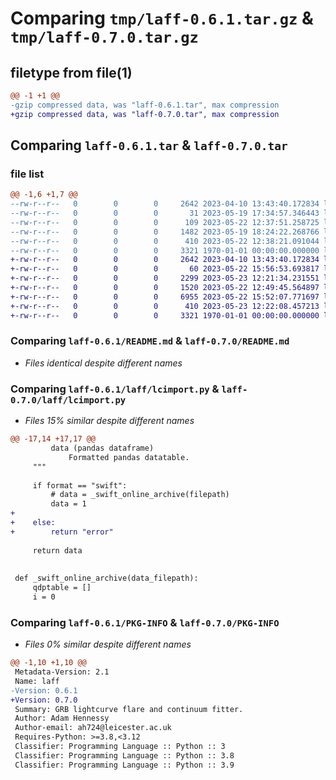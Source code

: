 # Comparing `tmp/laff-0.6.1.tar.gz` & `tmp/laff-0.7.0.tar.gz`

## filetype from file(1)

```diff
@@ -1 +1 @@
-gzip compressed data, was "laff-0.6.1.tar", max compression
+gzip compressed data, was "laff-0.7.0.tar", max compression
```

## Comparing `laff-0.6.1.tar` & `laff-0.7.0.tar`

### file list

```diff
@@ -1,6 +1,7 @@
--rw-r--r--   0        0        0     2642 2023-04-10 13:43:40.172834 laff-0.6.1/README.md
--rw-r--r--   0        0        0       31 2023-05-19 17:34:57.346443 laff-0.6.1/laff/__init__.py
--rw-r--r--   0        0        0      109 2023-05-22 12:37:51.258725 laff-0.6.1/laff/laff.py
--rw-r--r--   0        0        0     1482 2023-05-19 18:24:22.268766 laff-0.6.1/laff/lcimport.py
--rw-r--r--   0        0        0      410 2023-05-22 12:38:21.091044 laff-0.6.1/pyproject.toml
--rw-r--r--   0        0        0     3321 1970-01-01 00:00:00.000000 laff-0.6.1/PKG-INFO
+-rw-r--r--   0        0        0     2642 2023-04-10 13:43:40.172834 laff-0.7.0/README.md
+-rw-r--r--   0        0        0       60 2023-05-22 15:56:53.693817 laff-0.7.0/laff/__init__.py
+-rw-r--r--   0        0        0     2299 2023-05-23 12:21:34.231551 laff-0.7.0/laff/laff.py
+-rw-r--r--   0        0        0     1520 2023-05-22 12:49:45.564897 laff-0.7.0/laff/lcimport.py
+-rw-r--r--   0        0        0     6955 2023-05-22 15:52:07.771697 laff-0.7.0/laff/methods.py
+-rw-r--r--   0        0        0      410 2023-05-23 12:22:08.457213 laff-0.7.0/pyproject.toml
+-rw-r--r--   0        0        0     3321 1970-01-01 00:00:00.000000 laff-0.7.0/PKG-INFO
```

### Comparing `laff-0.6.1/README.md` & `laff-0.7.0/README.md`

 * *Files identical despite different names*

### Comparing `laff-0.6.1/laff/lcimport.py` & `laff-0.7.0/laff/lcimport.py`

 * *Files 15% similar despite different names*

```diff
@@ -17,14 +17,17 @@
         data (pandas dataframe)
             Formatted pandas datatable.
     """
 
     if format == "swift":
         # data = _swift_online_archive(filepath)
         data = 1
+    
+    else:
+        return "error"
         
     return data
 
 
 def _swift_online_archive(data_filepath):
     qdptable = []
     i = 0
```

### Comparing `laff-0.6.1/PKG-INFO` & `laff-0.7.0/PKG-INFO`

 * *Files 0% similar despite different names*

```diff
@@ -1,10 +1,10 @@
 Metadata-Version: 2.1
 Name: laff
-Version: 0.6.1
+Version: 0.7.0
 Summary: GRB lightcurve flare and continuum fitter.
 Author: Adam Hennessy
 Author-email: ah724@leicester.ac.uk
 Requires-Python: >=3.8,<3.12
 Classifier: Programming Language :: Python :: 3
 Classifier: Programming Language :: Python :: 3.8
 Classifier: Programming Language :: Python :: 3.9
```

